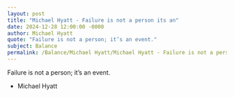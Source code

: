 ```yaml
---
layout: post
title: "Michael Hyatt - Failure is not a person its an"
date: 2024-12-28 12:00:00 -0000
author: Michael Hyatt
quote: "Failure is not a person; it’s an event."
subject: Balance
permalink: /Balance/Michael Hyatt/Michael Hyatt - Failure is not a person its an
---
```


Failure is not a person; it’s an event.

- Michael Hyatt
